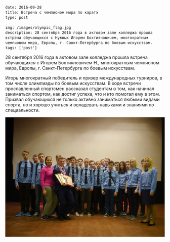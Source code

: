 ```
date: 2016-09-28
title: Встреча с чемпионом мира по каратэ
type: post

img: /images/olympic_flag.jpg
description: 28 сентября 2016 года в актовом зале колледжа прошла встреча обучающихся с Нужных Игорем Бохтияновичем, многократным чемпионом мира, Европы, г. Санкт-Петербурга по боевым искусствам.
tags: ['post']
```

28 сентября 2016 года в актовом зале колледжа прошла встреча обучающихся с Игорем Бохтияновичем Н., многократным чемпионом мира, Европы, г. Санкт-Петербурга по боевым искусствам.

Игорь многократный победитель и призер международных турниров, в том числе олимпиады по боевым искусствам. В ходе встречи прославленный спортсмен рассказал студентам о том, как начинал заниматься спортом, как достиг успеха, что и кто помогал ему в этом. Призвал обучающихся не только активно заниматься любыми видами спорта, но и хорошо учиться и овладевать навыками и знаниями по специальности.

![](/images/olymp.JPG)
